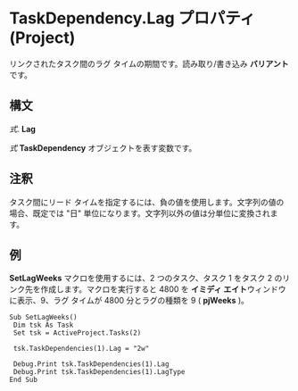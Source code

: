 
# TaskDependency.Lag プロパティ (Project)

リンクされたタスク間のラグ タイムの期間です。読み取り/書き込み **バリアント** です。


## 構文

 _式_. **Lag**

 _式_ **TaskDependency** オブジェクトを表す変数です。


## 注釈

タスク間にリード タイムを指定するには、負の値を使用します。文字列の値の場合、既定では "日" 単位になります。文字列以外の値は分単位に変換されます。


## 例

 **SetLagWeeks** マクロを使用するには、2 つのタスク、タスク 1 をタスク 2 のリンク先を作成します。マクロを実行すると 4800 を **イミディ エイト**ウィンドウに表示、9、ラグ タイムが 4800 分とラグの種類を 9 ( **pjWeeks** )。


```
Sub SetLagWeeks() 
 Dim tsk As Task 
 Set tsk = ActiveProject.Tasks(2) 
 
 tsk.TaskDependencies(1).Lag = "2w" 
 
 Debug.Print tsk.TaskDependencies(1).Lag 
 Debug.Print tsk.TaskDependencies(1).LagType 
End Sub
```

